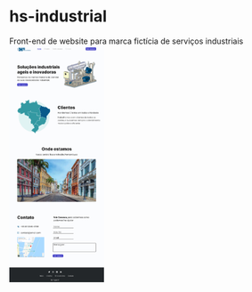 # hs-industrial

Front-end de website para marca fictícia de serviços industriais
<img src='./assets/Web.svg' height=425></img>

